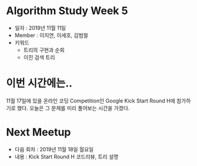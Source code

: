 # Algorithm Study Week 5
- 일자 : 2019년 11월 11일 
- Member : 이지연, 이세호, 김범철
- 키워드
    - 트리의 구현과 순회
    - 이진 검색 트리

# 이번 시간에는..
11월 17일에 있을 온라인 코딩 Competition인 Google Kick Start Round H에 참가하기로 했다.
오늘은 그 문제를 미리 풀어보는 시간을 가졌다.


# Next Meetup
- 다음 회차 : 2019년 11월 18일 월요일
- 내용 : Kick Start Round H 코드리뷰, 트리 설명